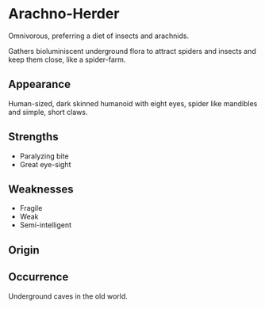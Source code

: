 # Arachno-Herder

Omnivorous, preferring a diet of insects and arachnids. 

Gathers bioluminiscent underground flora to attract spiders and insects and keep them close, like a spider-farm. 

## Appearance
Human-sized, dark skinned humanoid with eight eyes, spider like mandibles and simple, short claws. 

## Strengths
* Paralyzing bite
* Great eye-sight

## Weaknesses
* Fragile
* Weak
* Semi-intelligent

## Origin


## Occurrence
Underground caves in the old world. 